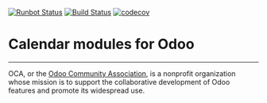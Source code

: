 [![Runbot Status](https://runbot.odoo-community.org/runbot/badge/flat/279/13.0.svg)](https://runbot.odoo-community.org/runbot/repo/github-com-oca-calendar-279)
[![Build Status](https://travis-ci.com/OCA/calendar.svg?branch=13.0)](https://travis-ci.com/OCA/calendar)
[![codecov](https://codecov.io/gh/OCA/calendar/branch/13.0/graph/badge.svg)](https://codecov.io/gh/OCA/calendar)

Calendar modules for Odoo
=========================

----

OCA, or the [Odoo Community Association](http://odoo-community.org/), is a nonprofit organization whose
mission is to support the collaborative development of Odoo features and
promote its widespread use.
